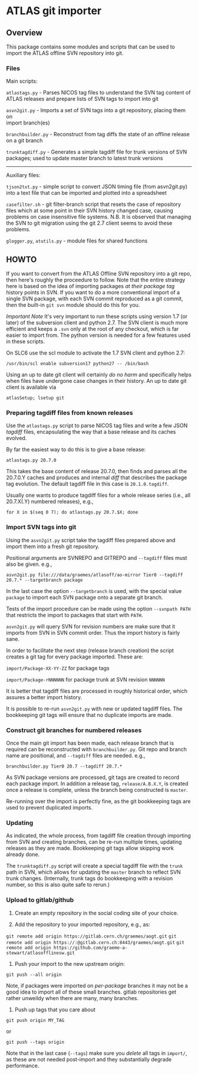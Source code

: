 ATLAS git importer
==================

Overview
--------

This package contains some modules and scripts that can be used to import 
the ATLAS offline SVN repository into git.


### Files

Main scripts:

`atlastags.py` - Parses NICOS tag files to understand the SVN tag content
of ATLAS releases and prepare lists of SVN tags to import into git

`asvn2git.py` - Imports a set of SVN tags into a git repository, placing them on  
import branch(es)

`branchbuilder.py` - Reconstruct from tag diffs the state of an offline release
on a git branch

`trunktagdiff.py` - Generates a simple tagdiff file for trunk versions of SVN
packages; used to update master branch to latest trunk versions 

---

Auxiliary files:

`tjson2txt.py` - simple script to convert JSON timing file (from asvn2git.py) into
a text file that can be imported and plotted into a spreadsheet

`casefilter.sh` - git filter-branch script that resets the case of repository files
which at some point in their SVN history changed case, causing problems on
case insensitive file systems. N.B. It is observed that managing the SVN to git
migration using the git 2.7 client seems to avoid these problems.

`glogger.py`, `atutils.py` - module files for shared functions


HOWTO
-----

If you want to convert from the ATLAS Offline SVN repository into a git repo, then
here's roughly the proceedure to follow. Note that the entire strategy here is based 
on the idea of importing packages _at their package tag_ history points in SVN. If
you want to do a more conventional import of a single SVN package, with each SVN
commit reproduced as a git commit, then the built-in `git svn` module should do this
for you.

*Important Note* It's very important to run these scripts using version 1.7
(or later) of the subversion client and python 2.7. The SVN client is much more efficient and
keeps a `.svn` only at the root of any checkout, which is far easier to import 
from. The python version is needed for a few features used in these scripts.

On SLC6 use the scl module to activate the 1.7 SVN client and python 2.7:

`/usr/bin/scl enable subversion17 python27 -- /bin/bash`

Using an up to date git client will certainly _do no harm_ and specifically helps
when files have undergone case changes in their history. An up to date git client
is available via

`atlasSetup; lsetup git`

### Preparing tagdiff files from known releases

Use the `atlastags.py` script to parse NICOS tag files and
write a few JSON _tagdiff_ files, encapsulating the way that a base release and its caches
evolved.

By far the easiest way to do this is to give a base release:

`atlastags.py 20.7.0`

This takes the base content of release 20.7.0, then finds and parses all the 20.7.0.Y caches
and produces and internal _diff_ that describes the package tag evolution. The default
tagdiff file in this case is `20.1.0.tagdiff`.

Usually one wants to produce tagdiff files for a whole release series (i.e., all 20.7.X(.Y)
numbered releases), e.g.,

`for X in $(seq 0 7); do atlastags.py 20.7.$X; done`

### Import SVN tags into git

Using the `asvn2git.py` script take the tagdiff files prepared above and import them into 
a fresh git repository.

Positional arguments are SVNREPO and GITREPO and `--tagdiff` files must also be given. e.g.,

`asvn2git.py file:///data/graemes/atlasoff/ao-mirror Tier0 --tagdiff 20.7.* --targetbranch package`

In the last case the option `--targetbranch` is used, with the special value `package` to
import each SVN package onto a separate git branch.

Tests of the import procedure can be made using the option `--svnpath PATH` that
restricts the import to packages that start with `PATH`.   

`asvn2git.py` will query SVN for revision numbers are make sure that it 
imports from SVN in SVN commit order. Thus the import history is fairly sane.

In order to facilitate the next step (release branch creation) the script creates a git
tag for every package imported. These are:

`import/Package-XX-YY-ZZ` for package tags

`import/Package-rNNNNNN` for package trunk at SVN revision `NNNNNN`

It is better that tagdiff files are processed in roughly historical order,
which assures a better import history.

It is possible to re-run `asvn2git.py` with new or updated tagdiff files. The bookkeeping
git tags will ensure that no duplicate imports are made.

### Construct git branches for numbered releases

Once the main git import has been made, each release branch that is required 
can be reconstructed with `branchbuilder.py`. Git repo and branch name are positional, 
and `--tagdiff` files are needed. e.g., 

`branchbuilder.py Tier0 20.7 --tagdiff 20.7.*`

As SVN package versions are processed, git tags are created to record each package
import. In addition a release tag, `release/A.B.X.Y`, is created once a release
is complete, unless the branch being constructed is `master`.

Re-running over the import is perfectly fine, as the git bookkeeping tags are used
to prevent duplicated imports.

### Updating

As indicated, the whole process, from tagdiff file creation through importing from SVN
and creating branches, can be re-run multiple times, updating releases as they are made.
Bookkeeping git tags allow skipping work already done.

The `trunktagdiff.py` script will create a special tagdiff file with the `trunk` path
in SVN, which allows for updating the `master` branch to reflect SVN trunk changes. 
(Internally, trunk tags do bookkeeping with a revision number, so this is also
quite safe to rerun.) 


### Upload to gitlab/github

1. Create an empty repository in the social coding site of your choice.

1. Add the repository to your imported repository, e.g., as:

```git remote add origin https://gitlab.cern.ch/graemes/aogt.git```
```git remote add origin https://:@gitlab.cern.ch:8443/graemes/aogt.git```
```git remote add origin https://github.com/graeme-a-stewart/atlasofflinesw.git```

1. Push your import to the new upstream origin:

```git push --all origin```

Note, if packages were imported on _per-package_ branches it may not be a good idea to
import all of these small branches. gitlab repositories get rather unweildy when
there are many, many branches.

1. Push up tags that you care about

```git push origin MY_TAG```

or 

```git push --tags origin```

Note that in the last case (`--tags`) make sure you _delete_ all tags in `import/`, 
as these are not needed post-import and they substantially degrade performance.


